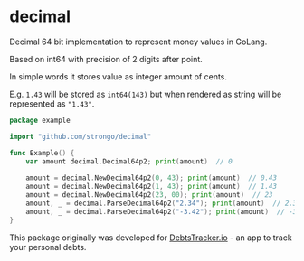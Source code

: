 # decimal
Decimal 64 bit implementation to represent money values in GoLang.

Based on int64 with precision of 2 digits after point.

In simple words it stores value as integer amount of cents.

E.g. `1.43` will be stored as `int64(143)` but when rendered as string will be represented as `"1.43"`.
 
```go
package example

import "github.com/strongo/decimal"

func Example() {
	var amount decimal.Decimal64p2; print(amount)  // 0
	
	amount = decimal.NewDecimal64p2(0, 43); print(amount)  // 0.43
	amount = decimal.NewDecimal64p2(1, 43); print(amount)  // 1.43
	amount = decimal.NewDecimal64p2(23, 00); print(amount)  // 23
	amount, _ = decimal.ParseDecimal64p2("2.34"); print(amount)  // 2.34
	amount, _ = decimal.ParseDecimal64p2("-3.42"); print(amount)  // -3.42
}
```

This package originally was developed for <a href="https://debtstrcker.io/">DebtsTracker.io</a> - an app to track your personal debts. 
